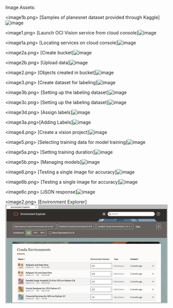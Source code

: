 Image Assets:

<image1b.png> [Samples of planesnet dataset provided through Kaggle]![image](https://user-images.githubusercontent.com/75319591/167709250-74858ffe-0c66-4571-b274-cb4a2b2d0615.png)

<image1.png> [Launch OCI Vision service from cloud console]![image](https://user-images.githubusercontent.com/75319591/167709270-68e577eb-0299-4b2d-abef-dd14a476016c.png)

<image1a.png> [Locating services on cloud console]![image](https://user-images.githubusercontent.com/75319591/167709287-1c6d1fac-595c-4877-a4c1-99a1608474d0.png)

<image2a.png> [Create bucket]![image](https://user-images.githubusercontent.com/75319591/167709307-b2f36730-df56-4b58-99b4-d8054749b326.png)


<image2b.png> [Upload data]![image](https://user-images.githubusercontent.com/75319591/167709316-4bca2f05-4320-4e97-9a5a-2fc8ddb3e60d.png)

<image2.png> [Objects created in bucket]![image](https://user-images.githubusercontent.com/75319591/167709337-99b70890-0703-49d3-b660-c6073eeb8a06.png)

<image3.png> [Create dataset for labeling]![image](https://user-images.githubusercontent.com/75319591/167709367-3236048d-306c-4361-ae77-b8f897ebcf70.png)

<image3b.png> [Setting up the labeling dataset]![image](https://user-images.githubusercontent.com/75319591/167709376-c47695c8-649b-4c1c-9aa9-6f3af90a7b78.png)

<image3c.png> [Setting up the labeling dataset]![image](https://user-images.githubusercontent.com/75319591/167709391-f8964370-aa69-42f9-b492-d6c8086ebbff.png)

<image3d.png> [Assign labels]![image](https://user-images.githubusercontent.com/75319591/167709418-decf9163-a4af-48f2-9b13-41011799f428.png)

<image3a.png>[Adding Labels]![image](https://user-images.githubusercontent.com/75319591/167709445-4f96a92c-2e1f-4004-820e-02b72fb5c223.png)

<image4.png> [Create a vision project]![image](https://user-images.githubusercontent.com/75319591/167709456-94d6e941-c937-4980-8dd1-51c1df4013ff.png)


<image5.png> [Selecting training data for model training]![image](https://user-images.githubusercontent.com/75319591/167709473-2149c367-f2ba-4db9-98c9-8b94579bb694.png)

<image5a.png> [Setting training duration]![image](https://user-images.githubusercontent.com/75319591/167709484-e203cc53-c3fc-4bf3-99b1-630600fae3f7.png)

<image5b.png> [Managing models]![image](https://user-images.githubusercontent.com/75319591/167709497-de69715b-48da-43a0-99c9-40f3d2b9d832.png)

<image6.png> [Testing a single image for accuracy]![image](https://user-images.githubusercontent.com/75319591/167709520-31f6c2c3-6005-4bd3-91ca-e2478cf30f16.png)

<image6b.png> [Testing a single image for accuracy]![image](https://user-images.githubusercontent.com/75319591/167709531-f56db54a-252b-470b-9a65-f22b1ef54eee.png)

<image6c.png> [JSON response]![image](https://user-images.githubusercontent.com/75319591/167709544-c5816803-0b02-425d-96f9-455cb9136514.png)




<image2.png> [Environment Explorer]![image](https://github.com/nicktoscano/tutorials/blob/main/assets/Launch_a_Data_Science%20_Environment_on_Oracle_Cloud_Infrastructure/image2.png)
